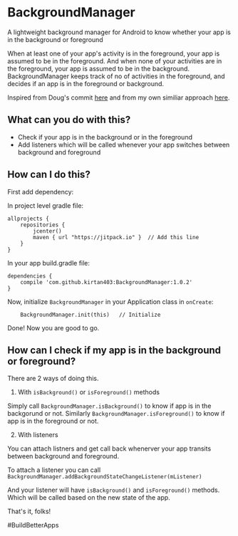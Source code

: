 # BackgroundManager
A lightweight background manager for Android to know whether your app is in the background or foreground

When at least one of your app's activity is in the foreground, your app is assumed to be in the foreground. And when none of your activities are in the foreground, your app is assumed to be in the background. BackgroundManager keeps track of no of activities in the foreground, and decides if an app is in the foreground or background.

Inspired from Doug's commit [here](https://github.com/CodingDoug/white-label-event-app/commit/3adbbb62e2c94feb14fb709af02da1b4742915c1?diff=unified) and from my own similiar approach [here](https://livinglifetechway.com/keep-your-firebase-realtime-database-connections-to-minimum/).  

## What can you do with this?

* Check if your app is in the background or in the foreground
* Add listeners which will be called whenever your app switches between background and foreground

## How can I do this?

First add dependency:

In project level gradle file:

    allprojects {
        repositories {
            jcenter()
            maven { url "https://jitpack.io" }  // Add this line
        }
    }
    
In your app build.gradle file: 

    dependencies {
        compile 'com.github.kirtan403:BackgroundManager:1.0.2'
    }
    
Now, initialize `BackgroundManager` in your Application class in `onCreate`:

        BackgroundManager.init(this)   // Initialize

Done! Now you are good to go.

## How can I check if my app is in the background or foreground?

There are 2 ways of doing this.

1. With `isBackground()` or `isForeground()` methods

Simply call `BackgroundManager.isBackground()` to know if app is in the backgorund or not.
Similarly `BackgroundManager.isForeground()` to know if app is in the foreground or not.

2. With listeners

You can attach listners and get call back whenerver your app transits between background and foreground.

To attach a listener you can call `BackgroundManager.addBackgroundStateChangeListener(mListener)`

And your listener will have `isBackground()` and `isForeground()` methods. Which will be called based on the new state of the app.

That's it, folks!

#BuildBetterApps
